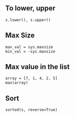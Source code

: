 
## To lower, upper
```
s.lower(), s.upper()
```

## Max Size
```
max_val = sys.maxsize
min_val = -sys.maxsize
```

## Max value in the list
```
array = [7, 1, 4, 2, 5]
max(array)
```

## Sort
```
sorted(s, reverse=True)
```


